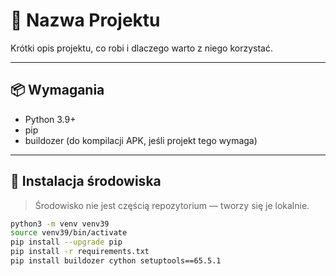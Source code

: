 # 🚀 Nazwa Projektu

Krótki opis projektu, co robi i dlaczego warto z niego korzystać.

---

## 📦 Wymagania

- Python 3.9+
- pip
- buildozer (do kompilacji APK, jeśli projekt tego wymaga)

---

## 🧪 Instalacja środowiska

> Środowisko nie jest częścią repozytorium — tworzy się je lokalnie.

```bash
python3 -m venv venv39
source venv39/bin/activate
pip install --upgrade pip
pip install -r requirements.txt
pip install buildozer cython setuptools==65.5.1
